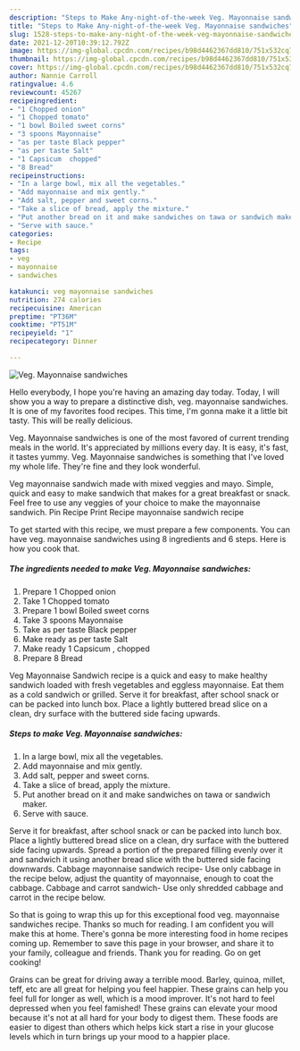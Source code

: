 ```yaml
---
description: "Steps to Make Any-night-of-the-week Veg. Mayonnaise sandwiches"
title: "Steps to Make Any-night-of-the-week Veg. Mayonnaise sandwiches"
slug: 1528-steps-to-make-any-night-of-the-week-veg-mayonnaise-sandwiches
date: 2021-12-20T10:39:12.792Z
image: https://img-global.cpcdn.com/recipes/b98d4462367dd810/751x532cq70/veg-mayonnaise-sandwiches-recipe-main-photo.jpg
thumbnail: https://img-global.cpcdn.com/recipes/b98d4462367dd810/751x532cq70/veg-mayonnaise-sandwiches-recipe-main-photo.jpg
cover: https://img-global.cpcdn.com/recipes/b98d4462367dd810/751x532cq70/veg-mayonnaise-sandwiches-recipe-main-photo.jpg
author: Nannie Carroll
ratingvalue: 4.6
reviewcount: 45267
recipeingredient:
- "1 Chopped onion"
- "1 Chopped tomato"
- "1 bowl Boiled sweet corns"
- "3 spoons Mayonnaise"
- "as per taste Black pepper"
- "as per taste Salt"
- "1 Capsicum  chopped"
- "8 Bread"
recipeinstructions:
- "In a large bowl, mix all the vegetables."
- "Add mayonnaise and mix gently."
- "Add salt, pepper and sweet corns."
- "Take a slice of bread, apply the mixture."
- "Put another bread on it and make sandwiches on tawa or sandwich maker."
- "Serve with sauce."
categories:
- Recipe
tags:
- veg
- mayonnaise
- sandwiches

katakunci: veg mayonnaise sandwiches 
nutrition: 274 calories
recipecuisine: American
preptime: "PT36M"
cooktime: "PT51M"
recipeyield: "1"
recipecategory: Dinner

---
```



![Veg. Mayonnaise sandwiches](https://img-global.cpcdn.com/recipes/b98d4462367dd810/751x532cq70/veg-mayonnaise-sandwiches-recipe-main-photo.jpg)

Hello everybody, I hope you're having an amazing day today. Today, I will show you a way to prepare a distinctive dish, veg. mayonnaise sandwiches. It is one of my favorites food recipes. This time, I'm gonna make it a little bit tasty. This will be really delicious.

Veg. Mayonnaise sandwiches is one of the most favored of current trending meals in the world. It's appreciated by millions every day. It is easy, it's fast, it tastes yummy. Veg. Mayonnaise sandwiches is something that I've loved my whole life. They're fine and they look wonderful.

Veg mayonnaise sandwich made with mixed veggies and mayo. Simple, quick and easy to make sandwich that makes for a great breakfast or snack. Feel free to use any veggies of your choice to make the mayonnaise sandwich. Pin Recipe Print Recipe mayonnaise sandwich recipe


To get started with this recipe, we must prepare a few components. You can have veg. mayonnaise sandwiches using 8 ingredients and 6 steps. Here is how you cook that.

<!--inarticleads1-->

##### The ingredients needed to make Veg. Mayonnaise sandwiches:

1. Prepare 1 Chopped onion
1. Take 1 Chopped tomato
1. Prepare 1 bowl Boiled sweet corns
1. Take 3 spoons Mayonnaise
1. Take as per taste Black pepper
1. Make ready as per taste Salt
1. Make ready 1 Capsicum , chopped
1. Prepare 8 Bread


Veg Mayonnaise Sandwich recipe is a quick and easy to make healthy sandwich loaded with fresh vegetables and eggless mayonnaise. Eat them as a cold sandwich or grilled. Serve it for breakfast, after school snack or can be packed into lunch box. Place a lightly buttered bread slice on a clean, dry surface with the buttered side facing upwards. 

<!--inarticleads2-->

##### Steps to make Veg. Mayonnaise sandwiches:

1. In a large bowl, mix all the vegetables.
1. Add mayonnaise and mix gently.
1. Add salt, pepper and sweet corns.
1. Take a slice of bread, apply the mixture.
1. Put another bread on it and make sandwiches on tawa or sandwich maker.
1. Serve with sauce.


Serve it for breakfast, after school snack or can be packed into lunch box. Place a lightly buttered bread slice on a clean, dry surface with the buttered side facing upwards. Spread a portion of the prepared filling evenly over it and sandwich it using another bread slice with the buttered side facing downwards. Cabbage mayonnaise sandwich recipe- Use only cabbage in the recipe below, adjust the quantity of mayonnaise, enough to coat the cabbage. Cabbage and carrot sandwich- Use only shredded cabbage and carrot in the recipe below. 

So that is going to wrap this up for this exceptional food veg. mayonnaise sandwiches recipe. Thanks so much for reading. I am confident you will make this at home. There's gonna be more interesting food in home recipes coming up. Remember to save this page in your browser, and share it to your family, colleague and friends. Thank you for reading. Go on get cooking!

Grains can be great for driving away a terrible mood. Barley, quinoa, millet, teff, etc are all great for helping you feel happier. These grains can help you feel full for longer as well, which is a mood improver. It's not hard to feel depressed when you feel famished! These grains can elevate your mood because it's not at all hard for your body to digest them. These foods are easier to digest than others which helps kick start a rise in your glucose levels which in turn brings up your mood to a happier place.

